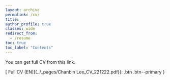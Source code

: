 ```yaml
---
layout: archive
permalink: /cv/
title: 
author_profile: true
classes: wide
redirect_from:
  - /resume
toc: true
toc_label: "Contents"
---
```


You can get full CV from this link.<br>

<a href="CV" class="btn--primary"></a>
[<i class='fas fa-download'></i> Full CV (EN)](../_pages/Chanbin Lee_CV_221222.pdf){: .btn .btn--primary }
